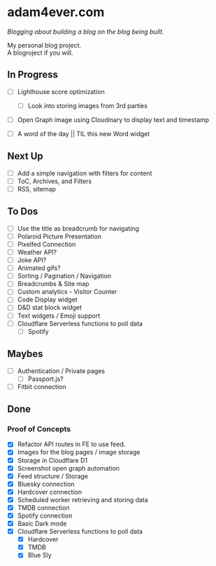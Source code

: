 # adam4ever.com

_Blogging about building a blog on the blog being built._

My personal blog project.  
A blogroject if you will.

## In Progress

- [ ] Lighthouse score optimization
  - [ ] Look into storing images from 3rd parties
- [ ] Open Graph image using Cloudinary to display text and timestamp
- [ ] A word of the day || TIL this new Word widget


## Next Up

- [ ] Add a simple navigation with filters for content
- [ ] ToC, Archives, and Filters
- [ ] RSS, sitemap

## To Dos

- [ ] Use the title as breadcrumb for navigating
- [ ] Polaroid Picture Presentation
- [ ] Pixelfed Connection
- [ ] Weather API?
- [ ] Joke API?
- [ ] Animated gifs?
- [ ] Sorting / Pagination / Navigation
- [ ] Breadcrumbs & Site map
- [ ] Custom analytics - Visitor Counter
- [ ] Code Display widget
- [ ] D&D stat block widget
- [ ] Text widgets / Emoji support
- [ ] Cloudflare Serverless functions to poll data
  - [ ] Spotify

## Maybes

- [ ] Authentication / Private pages
  - [ ] Passport.js?
- [ ] Fitbit connection

## Done

### Proof of Concepts

- [x] Refactor API routes in FE to use feed.
- [x] Images for the blog pages / image storage
- [x] Storage in Cloudflare D1
- [x] Screenshot open graph automation
- [x] Feed structure / Storage
- [x] Bluesky connection
- [x] Hardcover connection
- [x] Scheduled worker retrieving and storing data
- [x] TMDB connection
- [x] Spotify connection
- [x] Basic Dark mode
- [x] Cloudflare Serverless functions to poll data
  - [x] Hardcover
  - [x] TMDB
  - [x] Blue Sly
